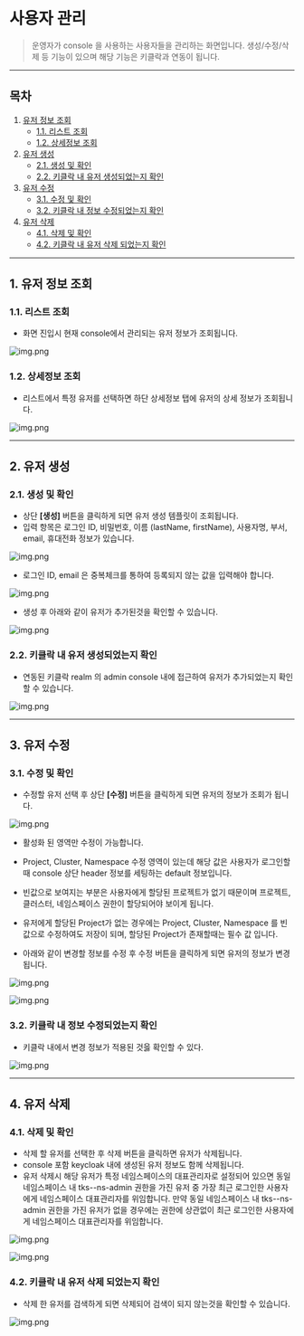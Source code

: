 # 사용자 관리

> 운영자가 console 을 사용하는 사용자들을 관리하는 화면입니다. 생성/수정/삭제 등 기능이 있으며 해당 기능은 키클락과 연동이 됩니다.

---

## **목차**
1. [유저 정보 조회](#1-유저-정보-조회)
   * [1.1. 리스트 조회](#11-리스트-조회)
   * [1.2. 상세정보 조회](#12-상세정보-조회)
2. [유저 생성](#2-유저-생성)
   * [2.1. 생성 및 확인](#21-생성-및-확인) 
   * [2.2. 키클락 내 유저 생성되었는지 확인](#22-키클락-내-유저-생성되었는지-확인)
3. [유저 수정](#3-유저-수정)
   * [3.1. 수정 및 확인](#31-수정-및-확인)
   * [3.2. 키클락 내 정보 수정되었는지 확인](#32-키클락-내-정보-수정되었는지-확인)
4. [유저 삭제](#4-유저-삭제)
   * [4.1. 삭제 및 확인](#41-삭제-및-확인)
   * [4.2. 키클락 내 유저 삭제 되었는지 확인](#42-키클락-내-유저-삭제-되었는지-확인)

---

## 1. 유저 정보 조회

### 1.1. 리스트 조회
* 화면 진입시 현재 console에서 관리되는 유저 정보가 조회됩니다.

![img.png](img/user_list.png)

### 1.2. 상세정보 조회
* 리스트에서 특정 유저를 선택하면 하단 상세정보 탭에 유저의 상세 정보가 조회됩니다.

![img.png](img/user_info.png)

--- 

## 2. 유저 생성

### 2.1. 생성 및 확인
* 상단 **[생성]** 버튼을 클릭하게 되면 유저 생성 템플릿이 조회됩니다.
* 입력 항목은 로그인 ID, 비밀번호, 이름 (lastName, firstName), 사용자명, 부서, email, 휴대전화 정보가 있습니다.

![img.png](img/user_create_template.png)

* 로그인 ID, email 은 중복체크를 통하여 등록되지 않는 값을 입력해야 합니다.

![img.png](img/user_create_value.png)

* 생성 후 아래와 같이 유저가 추가된것을 확인할 수 있습니다.

![img.png](img/user_create_portal_result.png)

### 2.2. 키클락 내 유저 생성되었는지 확인
* 연동된 키클락 realm 의 admin console 내에 접근하여 유저가 추가되었는지 확인할 수 있습니다.

![img.png](img/user_create_keycloak_info.png)

---

## 3. 유저 수정
### 3.1. 수정 및 확인
* 수정할 유저 선택 후 상단 **[수정]** 버튼을 클릭하게 되면 유저의 정보가 조회가 됩니다.

![img.png](img/user_modify_info.png)
* 활성화 된 영역만 수정이 가능합니다.
* Project, Cluster, Namespace 수정 영역이 있는데 해당 값은 사용자가 로그인할 때 console 상단 header 정보를 세팅하는 default 정보입니다.
* 빈값으로 보여지는 부분은 사용자에게 할당된 프로젝트가 없기 때문이며 프로젝트, 클러스터, 네임스페이스 권한이 할당되어야 보이게 됩니다.
* 유저에게 할당된 Project가 없는 경우에는 Project, Cluster, Namespace 를 빈값으로 수정하여도 저장이 되며, 할당된 Project가 존재할때는 필수 값 입니다. 

* 아래와 같이 변경할 정보를 수정 후 수정 버튼을 클릭하게 되면 유저의 정보가 변경됩니다.

![img.png](img/user_modify.png)

![img.png](img/user_modify_result.png)

### 3.2. 키클락 내 정보 수정되었는지 확인
* 키클락 내에서 변경 정보가 적용된 것읋 확인할 수 있다.

![img.png](img/user_modify_keycloak_result.png)

---

## 4. 유저 삭제
### 4.1. 삭제 및 확인
* 삭제 할 유저를 선택한 후 삭제 버튼을 클릭하면 유저가 삭제됩니다. 
* console 포함 keycloak 내에 생성된 유저 정보도 함께 삭제됩니다.
* 유저 삭제시 해당 유저가 특정 네임스페이스의 대표관리자로 설정되어 있으면 동일 네임스페이스 내 tks--ns-admin 권한을 가진 유저 중 가장 최근 로그인한 사용자에게 네임스페이스 대표관리자를 위임합니다.
  만약 동일 네임스페이스 내 tks--ns-admin 권한을 가진 유저가 없을 경우에는 권한에 상관없이 최근 로그인한 사용자에게 네임스페이스 대표관리자를 위임합니다. 

![img.png](img/user_delete.png)

![img.png](img/user_delete_result.png)

### 4.2. 키클락 내 유저 삭제 되었는지 확인
* 삭제 한 유저를 검색하게 되면 삭제되어 검색이 되지 않는것을 확인할 수 있습니다.

![img.png](img/user_delete_keycloak_result.png)


